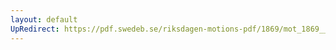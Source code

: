 ```yaml
---
layout: default
UpRedirect: https://pdf.swedeb.se/riksdagen-motions-pdf/1869/mot_1869__ak__00004/mot_1869__ak__00004_006.pdf
---
```

